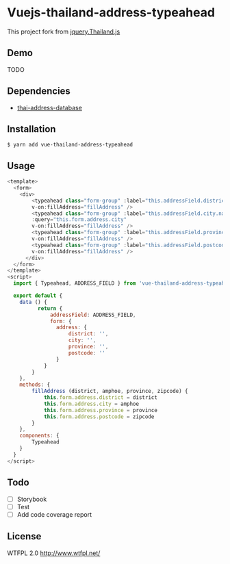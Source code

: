 # Vuejs-thailand-address-typeahead

This project fork from
[jquery.Thailand.js](https://github.com/earthchie/jquery.Thailand.js)

## Demo
TODO

## Dependencies
- [thai-address-database](https://github.com/Sellsuki/thai-address-database)

## Installation
```
$ yarn add vue-thailand-address-typeahead
```

## Usage
```js
<template>
  <form>
    <div>
        <typeahead class="form-group" :label="this.addressField.district.name" :type="this.addressField.district.type" :query="this.form.address.district"
        v-on:fillAddress="fillAddress" />
        <typeahead class="form-group" :label="this.addressField.city.name" :type="this.addressField.city.type"
        :query="this.form.address.city"
        v-on:fillAddress="fillAddress" />
        <typeahead class="form-group" :label="this.addressField.province.name" :type="this.addressField.province.type" :query="this.form.address.province"
        v-on:fillAddress="fillAddress" />
        <typeahead class="form-group" :label="this.addressField.postcode.name" :type="this.addressField.postcode.type" :query="this.form.address.postcode"
        v-on:fillAddress="fillAddress" />
      </div>
  </form>
</template>
<script>
  import { Typeahead, ADDRESS_FIELD } from 'vue-thailand-address-typeahead'

  export default {
  	data () {
          return {
              addressField: ADDRESS_FIELD,
              form: {
                address: {
                    district: '',
                    city: '',
                    province: '',
                    postcode: ''
                }
            }
        }
    },
    methods: {
        fillAddress (district, amphoe, province, zipcode) {
            this.form.address.district = district
            this.form.address.city = amphoe
            this.form.address.province = province
            this.form.address.postcode = zipcode
        }
    },
    components: {
        Typeahead
    }
  }
</script>
```

## Todo

 - [ ] Storybook
 - [ ] Test
 - [ ] Add code coverage report

## License
WTFPL 2.0 http://www.wtfpl.net/
